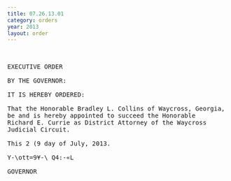 ```yaml
---
title: 07.26.13.01
category: orders
year: 2013
layout: order
---
```


<pre> 

EXECUTIVE ORDER

BY THE GOVERNOR:

IT IS HEREBY ORDERED:

That the Honorable Bradley L. Collins of Waycross, Georgia,
be and is hereby appointed to succeed the Honorable
Richard E. Currie as District Attorney of the Waycross
Judicial Circuit.

This 2 (9 day of July, 2013.

Y-\ott=9¥-\ Q4:-«L

GOVERNOR

</pre>
